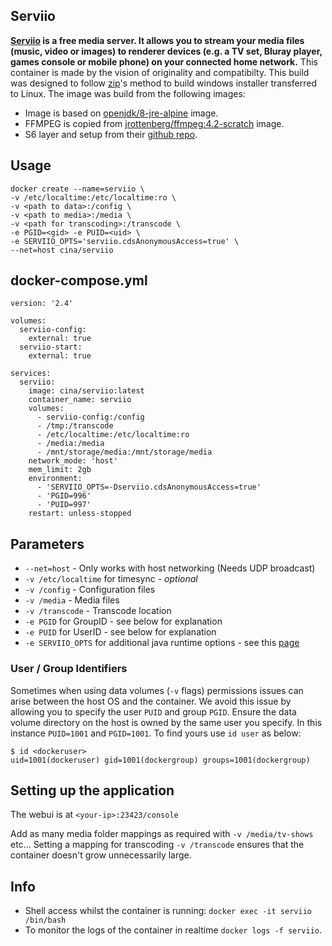 [appurl]: http://serviio.org/
[hub]: https://hub.docker.com/r/cina/serviio/
[lsio]: https://hub.docker.com/r/lsiocommunity/serviio/
## Serviio
**[Serviio][appurl] is a free media server. It allows you to stream your media files (music, video or images) to renderer devices (e.g. a TV set, Bluray player, games console or mobile phone) on your connected home network.**
This container is made by the vision of originality and compatibilty. This build was designed to follow [zip](http://forum.serviio.org/memberlist.php?mode=viewprofile&u=2&sid=47fff9ad505fde0bc0295130098c9a57)'s method to build windows installer transferred to Linux.
The image was build from the following images:
- Image is based on [openjdk/8-jre-alpine](https://hub.docker.com/_/openjdk) image.
- FFMPEG is copied from [jrottenberg/ffmpeg:4.2-scratch](https://hub.docker.com/r/jrottenberg/ffmpeg) image.
- S6 layer and setup from their [github repo](https://github.com/just-containers/s6-overlay).
## Usage
    docker create --name=serviio \
    -v /etc/localtime:/etc/localtime:ro \
    -v <path to data>:/config \
    -v <path to media>:/media \
    -v <path for transcoding>:/transcode \
    -e PGID=<gid> -e PUID=<uid> \
    -e SERVIIO_OPTS='serviio.cdsAnonymousAccess=true' \
    --net=host cina/serviio
## docker-compose.yml
    version: '2.4'
    
    volumes:
      serviio-config: 
        external: true
      serviio-start:
        external: true
    
    services:
      serviio:
        image: cina/serviio:latest
        container_name: serviio
        volumes:
          - serviio-config:/config 
          - /tmp:/transcode 
          - /etc/localtime:/etc/localtime:ro 
          - /media:/media 
          - /mnt/storage/media:/mnt/storage/media 
        network_mode: 'host'
        mem_limit: 2gb
        environment:
          - 'SERVIIO_OPTS=-Dserviio.cdsAnonymousAccess=true'
          - 'PGID=996' 
          - 'PUID=997' 
        restart: unless-stopped
## Parameters
* `--net=host` - Only works with host networking (Needs UDP broadcast)
* `-v /etc/localtime` for timesync - *optional*
* `-v /config` - Configuration files
* `-v /media` - Media files
* `-v /transcode` - Transcode location
* `-e PGID` for GroupID - see below for explanation
* `-e PUID` for UserID - see below for explanation
* `-e SERVIIO_OPTS` for additional java runtime options - see this [page](http://www.serviio.org/component/content/article/10-uncategorised/43-supported-system-properties)
### User / Group Identifiers

Sometimes when using data volumes (`-v` flags) permissions issues can arise between the host OS and the container. We avoid this issue by allowing you to specify the user `PUID` and group `PGID`. Ensure the data volume directory on the host is owned by the same user you specify.
In this instance `PUID=1001` and `PGID=1001`. To find yours use `id user` as below:

    $ id <dockeruser>
    uid=1001(dockeruser) gid=1001(dockergroup) groups=1001(dockergroup)

## Setting up the application

The webui is at `<your-ip>:23423/console` 

Add as many media folder mappings as required with `-v /media/tv-shows` etc... 
Setting a mapping for transcoding `-v /transcode`  ensures that the container doesn't grow unnecessarily large.

## Info

- Shell access whilst the container is running: `docker exec -it serviio /bin/bash`
- To monitor the logs of the container in realtime `docker logs -f serviio`.



